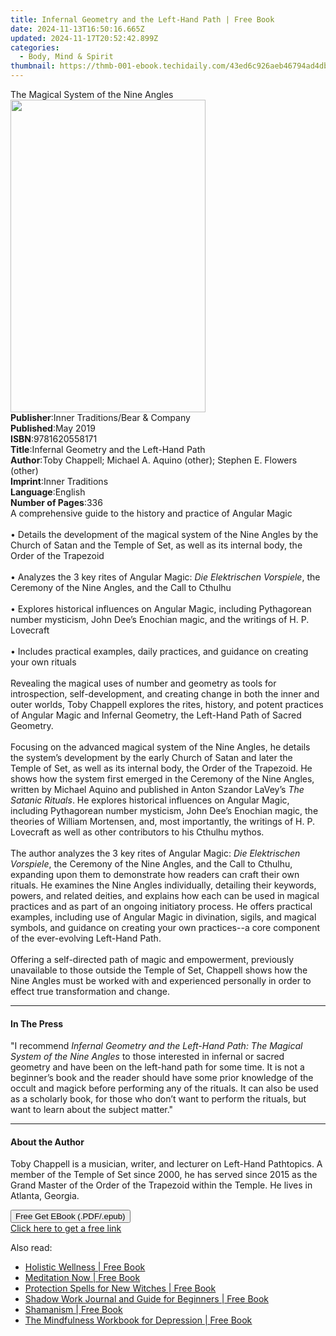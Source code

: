 ```yaml
---
title: Infernal Geometry and the Left-Hand Path | Free Book
date: 2024-11-13T16:50:16.665Z
updated: 2024-11-17T20:52:42.899Z
categories:
  - Body, Mind & Spirit
thumbnail: https://thmb-001-ebook.techidaily.com/43ed6c926aeb46794ad4dbd08e02617db72b94aabd32851ac04c798b6df570c3.jpg
---
```

<main id="book-container">
  <div class="flex flex-col">
    <div class="book-brief flex-1 py-6 px-4 sm:p-6 md:py-10 md:px-8">
      <!-- brief-->
      <div class="book-brief-main">The Magical System of the Nine Angles</div>
    </div>
    <div
      class="book-meta-info flex-1 grid gap-4 col-start-1 col-end-3 row-start-1 sm:mb-6 sm:grid-cols-4 lg:gap-6 lg:col-start-2 lg:row-end-6 lg:row-span-6 lg:mb-0"
    >
      <div
        class="book-meta-info-left place-content-center mt-4 p-4 text-sm leading-6 col-start-2 col-span-2 dark:text-slate-400"
      >
        <img
          class="w-full h-500 object-cover rounded-lg sm:h-255 sm:col-span-2 lg:col-span-full"
          src="https://img-001-ebook.techidaily.com/8a7fdffc764adca1051587d6cf1e9097c3b1c6d56ac44c7551d19950adb9c43c.jpg"
          alt=""
          width="312"
          height="500"
        />
      </div>
      <div
        class="book-meta-info-right mt-2 col-start-1 row-start-2 col-span-3 self-center"
      >
        <!-- meta data  -->
        <div class="flex flex-col px-4 md:px-8">
          <div class="flex-1">
            <strong>Publisher</strong>:<span class="px-2"
              >Inner Traditions/Bear &amp; Company</span
            >
          </div>
          <div class="flex-1">
            <strong>Published</strong>:<span class="px-2">May 2019</span>
          </div>
          <div class="flex-1">
            <strong>ISBN</strong>:<span class="px-2">9781620558171</span>
          </div>
          <div class="flex-1">
            <strong>Title</strong>:<span class="px-2"
              >Infernal Geometry and the Left-Hand Path</span
            >
          </div>
          <div class="flex-1">
            <strong>Author</strong>:<span class="px-2"
              >Toby Chappell; Michael A. Aquino (other); Stephen E. Flowers
              (other)</span
            >
          </div>
          <div class="flex-1">
            <strong>Imprint</strong>:<span class="px-2">Inner Traditions</span>
          </div>
          <div class="flex-1">
            <strong>Language</strong>:<span class="px-2">English</span>
          </div>
          <div class="flex-1">
            <strong>Number of Pages</strong>:<span class="px-2">336</span>
          </div>
        </div>
      </div>
    </div>
    <div class="book-description flex-1 py-6 px-4 sm:p-6 md:py-10 md:px-8">
      <div class="book-description-main">
        <div accordion-content="" id="description">
          A comprehensive guide to the history and practice of Angular Magic
          <br /><br />• Details the development of the magical system of the
          Nine Angles by the Church of Satan and the Temple of Set, as well as
          its internal body, the Order of the Trapezoid <br /><br />• Analyzes
          the 3 key rites of Angular Magic: <i>Die Elektrischen Vorspiele</i>,
          the Ceremony of the Nine Angles, and the Call to Cthulhu <br /><br />•
          Explores historical influences on Angular Magic, including Pythagorean
          number mysticism, John Dee’s Enochian magic, and the writings of H. P.
          Lovecraft <br /><br />• Includes practical examples, daily practices,
          and guidance on creating your own rituals <br /><br />Revealing the
          magical uses of number and geometry as tools for introspection,
          self-development, and creating change in both the inner and outer
          worlds, Toby Chappell explores the rites, history, and potent
          practices of Angular Magic and Infernal Geometry, the Left-Hand Path
          of Sacred Geometry. <br /><br />Focusing on the advanced magical
          system of the Nine Angles, he details the system’s development by the
          early Church of Satan and later the Temple of Set, as well as its
          internal body, the Order of the Trapezoid. He shows how the system
          first emerged in the Ceremony of the Nine Angles, written by Michael
          Aquino and published in Anton Szandor LaVey’s
          <i>The Satanic Rituals</i>. He explores historical influences on
          Angular Magic, including Pythagorean number mysticism, John Dee’s
          Enochian magic, the theories of William Mortensen, and, most
          importantly, the writings of H. P. Lovecraft as well as other
          contributors to his Cthulhu mythos. <br /><br />The author analyzes
          the 3 key rites of Angular Magic: <i>Die Elektrischen Vorspiele</i>,
          the Ceremony of the Nine Angles, and the Call to Cthulhu, expanding
          upon them to demonstrate how readers can craft their own rituals. He
          examines the Nine Angles individually, detailing their keywords,
          powers, and related deities, and explains how each can be used in
          magical practices and as part of an ongoing initiatory process. He
          offers practical examples, including use of Angular Magic in
          divination, sigils, and magical symbols, and guidance on creating your
          own practices--a core component of the ever-evolving Left-Hand Path.
          <br /><br />Offering a self-directed path of magic and empowerment,
          previously unavailable to those outside the Temple of Set, Chappell
          shows how the Nine Angles must be worked with and experienced
          personally in order to effect true transformation and change.
        </div>
        <div class="accordion-fader"></div>
      </div>
    </div>
    <div class="book-excerpts flex-1 py-6 px-4 sm:p-6 md:py-10 md:px-8">
      <!-- excerpts-->
      <div class="book-excerpts-main">
        <hr />
        <h4 class="placeholder placeholder-heading">
          <span>In The Press</span>
        </h4>
        <p>
          "I recommend
          <i
            >Infernal Geometry and the Left-Hand Path: The Magical System of the
            Nine Angles </i
          >to those interested in infernal or sacred geometry and have been on
          the left-hand path for some time. It is not a beginner’s book and the
          reader should have some prior knowledge of the occult and magick
          before performing any of the rituals. It can also be used as a
          scholarly book, for those who don’t want to perform the rituals, but
          want to learn about the subject matter."
        </p>
      </div>
    </div>
    <div class="book-about-author flex-1 py-6 px-4 sm:p-6 md:py-10 md:px-8">
      <!-- about author-->
      <div class="book-main-author-main">
        <hr />
        <h4 class="placeholder placeholder-heading">
          <span>About the Author</span>
        </h4>
        <p>
          Toby Chappell is a musician, writer, and lecturer on Left-Hand
          Pathtopics. A member of the Temple of Set since 2000, he has served
          since 2015 as the Grand Master of the Order of the Trapezoid within
          the Temple. He lives in Atlanta, Georgia.
        </p>
      </div>
    </div>
    <div class="book-free-get flex-1 py-6 px-4 sm:p-6 md:py-10 md:px-8">
      <button
        id="btn-free-get"
        class="bg-blue-500 hover:bg-blue-700 text-white font-bold py-2 px-4 rounded"
      >
        Free Get EBook (.PDF/.epub)
      </button>
      <div id="countdown-display" class="px-2 text-lg mt-2"></div>
      <a
        id="free-link"
        class="hidden bg-blue-500 hover:bg-blue-700 text-white font-bold py-2 px-4 rounded"
        href="https://www.ebooks.com/en-us/book/96393661/infernal-geometry-and-the-left-hand-path/toby-chappell/"
        target="_blank"
        >Click here to get a free link</a
      >
    </div>
    <script>
      let countdownTime = 0;
      let countdownInterval = null;
      document
        .getElementById('btn-free-get')
        .addEventListener('click', startCountdown);
      function startCountdown() {
        countdownTime = new Date().getTime() + 60000 * 3;
        countdownInterval = setInterval(updateCountdown, 1000);
        document.getElementById('btn-free-get').disabled = true;
        document
          .getElementById('btn-free-get')
          .classList.add('bg-gray-500', 'cursor-not-allowed');
      }
      function updateCountdown() {
        let currentTime = new Date().getTime();
        let timeLeft = countdownTime - currentTime;
        let secondsLeft = Math.floor(timeLeft / 1000);
        document.getElementById('countdown-display').innerHTML =
          `Remaining time: ${secondsLeft} seconds.`;
        if (secondsLeft <= 0) {
          clearInterval(countdownInterval);
          document.getElementById('btn-free-get').classList.add('hidden');
          document.getElementById('free-link').classList.remove('hidden');
          document.getElementById('countdown-display').innerHTML = '';
        }
      }
    </script>
  </div>
</main>

<ins class="adsbygoogle"
      style="display:block"
      data-ad-client="ca-pub-7571918770474297"
      data-ad-slot="8358498916"
      data-ad-format="auto"
      data-full-width-responsive="true"></ins>
    

<span class="atpl-alsoreadstyle">Also read:</span>
<div><ul>
<li><a href="https://novels-ebooks.techidaily.com/211082733-9781647395667-holistic-wellness/"><u>Holistic Wellness | Free Book</u></a></li>
<li><a href="https://novels-ebooks.techidaily.com/211082522-9781623154981-meditation-now/"><u>Meditation Now | Free Book</u></a></li>
<li><a href="https://novels-ebooks.techidaily.com/211082774-9798886503845-protection-spells-for-new-witches/"><u>Protection Spells for New Witches | Free Book</u></a></li>
<li><a href="https://novels-ebooks.techidaily.com/211082504-9781638783206-shadow-work-journal-and-guide-for-beginners/"><u>Shadow Work Journal and Guide for Beginners | Free Book</u></a></li>
<li><a href="https://novels-ebooks.techidaily.com/211082620-9781646112050-shamanism/"><u>Shamanism | Free Book</u></a></li>
<li><a href="https://novels-ebooks.techidaily.com/211082696-9781647394790-the-mindfulness-workbook-for-depression/"><u>The Mindfulness Workbook for Depression | Free Book</u></a></li>
</ul></div>

